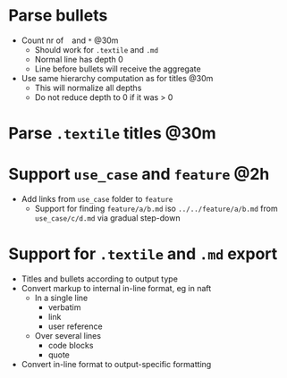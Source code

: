 # Parse bullets

* Count nr of ` ` and `*` @30m
  * Should work for `.textile` and `.md`
  * Normal line has depth 0
  * Line before bullets will receive the aggregate
* Use same hierarchy computation as for titles @30m
  * This will normalize all depths
  * Do not reduce depth to 0 if it was > 0

# Parse `.textile` titles @30m

# Support `use_case` and `feature` @2h

* Add links from `use_case` folder to `feature`
  * Support for finding `feature/a/b.md` iso `../../feature/a/b.md` from `use_case/c/d.md` via gradual step-down

# Support for `.textile` and `.md` export

* Titles and bullets according to output type
* Convert markup to internal in-line format, eg in naft
  * In a single line
	  * verbatim
	  * link
	  * user reference
  * Over several lines
	  * code blocks
	  * quote
* Convert in-line format to output-specific formatting

